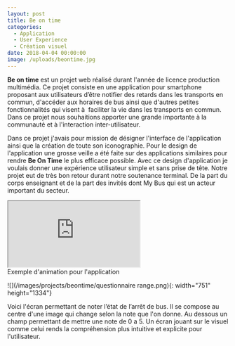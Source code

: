 ```yaml
---
layout: post
title: Be on time
categories:
  - Application
  - User Experience
  - Création visuel
date: 2018-04-04 00:00:00
image: /uploads/beontime.jpg
---
```


**Be on time** est un projet web r&eacute;alis&eacute; durant l'ann&eacute;e de licence production multim&eacute;dia. Ce projet consiste en une application pour smartphone proposant aux utilisateurs d’&ecirc;tre notifier des retards dans les transports en commun, d'acc&eacute;der aux horaires de bus ainsi que d'autres petites fonctionnalit&eacute;s qui visent &agrave;&nbsp; faciliter la vie dans les transports en commun. Dans ce projet nous souhaitions apporter une grande importante &agrave; la communaut&eacute; et &agrave; l'interaction inter-utilisateur.

Dans ce projet j'avais pour mission de d&eacute;signer l'interface de l'application ainsi que la cr&eacute;ation de toute son iconographie. Pour le design de l'application une grosse veille a &eacute;t&eacute; faite sur des applications similaires pour rendre **Be On Time** le plus efficace possible. Avec ce design d'application je voulais donner une exp&eacute;rience utilisateur simple et sans prise de t&ecirc;te. Notre projet eut de tr&egrave;s bon retour durant notre soutenance terminal. De la part du corps enseignant et de la part des invit&eacute;s dont My Bus qui est un acteur important du secteur.
<div style="--aspect-ratio: 16/9;">
<iframe src="https://codepen.io/ItsBaptiste/full/vREaGj"></iframe></div>Exemple d'animation pour l'application

![](/images/projects/beontime/questionnaire range.png){: width="751" height="1334"}

Voici l'&eacute;cran permettant de noter l’&eacute;tat de l’arr&ecirc;t de bus. Il se compose au centre d'une image qui change selon la note que l'on donne. Au dessous un champ permettant de mettre une note de 0 a 5. Un &eacute;cran jouant sur le visuel comme celui rends la compr&eacute;hension plus intuitive et explicite pour l'utilisateur.

&nbsp;